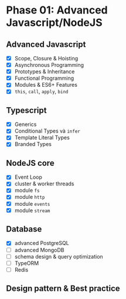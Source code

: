 # Phase 01: Advanced Javascript/NodeJS

## Advanced Javascript

- [x] Scope, Closure & Hoisting
- [x] Asynchronous Programming
- [x] Prototypes & Inheritance
- [x] Functional Programming
- [x] Modules & ES6+ Features
- [x] `this`, `call`, `apply`, `bind`

## Typescript

- [x] Generics
- [x] Conditional Types và `infer`
- [x] Template Literal Types
- [x] Branded Types

## NodeJS core

- [x] Event Loop
- [x] cluster & worker threads
- [x] module `fs`
- [x] module `http`
- [x] module `events`
- [x] module `stream`

## Database

- [x] advanced PostgreSQL
- [ ] advanced MongoDB
- [ ] schema design & query optimization
- [ ] TypeORM
- [ ] Redis

## Design pattern & Best practice
